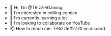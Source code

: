 - 👋 Hi, I’m @TRizzleGaming
- 👀 I’m interested in editing comics
- 🌱 I’m currently learning a lot 
- 💞️ I’m looking to collaborate on YouTube 
- 📫 How to reach me: T-Rizzle#2770 on discord. 

<!---
TRizzleGaming/TRizzleGaming is a ✨ special ✨ repository because its `README.md` (this file) appears on your GitHub profile.
You can click the Preview link to take a look at your changes.
--->
